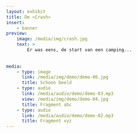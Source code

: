 ```yaml
---
layout: exhibit
title: De «Crash»
insert:
    - banner
preview: 
    image: /media/img/crash.jpg
    text: >
        Er was eens, de start van een camping...
        
        
media:
    - type: image
      link: /media/img/demo/demo-06.jpg
      title: Schoon beeld
    - type: audio
      link: /media/audio/demo/demo-03.mp3
      view: /media/img/demo/demo-04.jpg
      title: Fragment abc
    - type: audio
      link: /media/audio/demo/demo-02.mp3
      title: Fragment xyz
---
```

